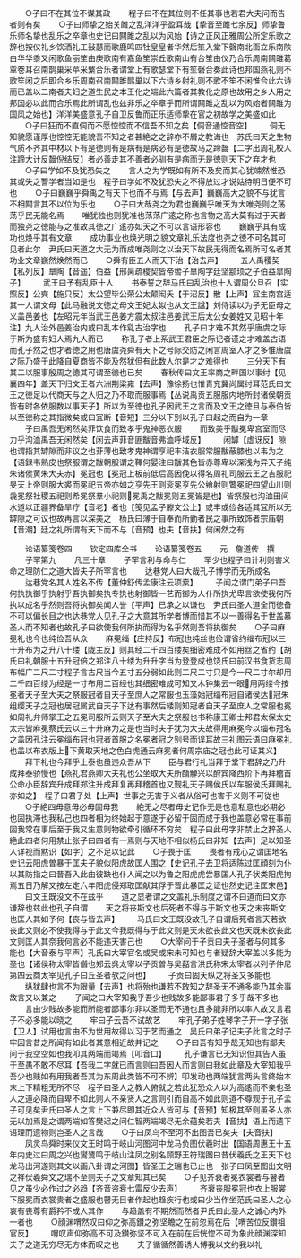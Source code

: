 <!-- { "loadSidebar": true } -->
　　○子曰不在其位不谋其政
　　程子曰不在其位则不任其事也若君大夫问而告者则有矣
　　○子曰师挚之始关雎之乱洋洋乎盈耳哉【挚音至雎七余反】师挚鲁乐师名挚也乱乐之卒章也史记曰闗雎之乱以为风始【诗之正风正雅周公所定乐歌之辞也按仪礼乡饮酒礼工鼔瑟而歌鹿鸣四牡皇皇者华然后笙入堂下磬南北靣立乐南陔白华华黍又闲歌鱼丽笙由庚歌南有嘉鱼笙崇丘歌南山有台笙由仪乃合乐周南闗雎葛覃卷耳召南鹊巢采苹采蘩合乐者谓堂上有歌瑟堂下有笙磬合奏此诗也邦国燕礼则不歌笙闲之后即合乡乐周南召南闗雎鹊巢以下六诗乡射礼则不歌不笙不闲惟合此六诗而已盖以二南者夫妇之道生民之本王化之端此六篇者其教化之原也故用之乡人用之邦国必以此而合乐焉此所谓乱也兹非乐之卒章乎而所谓闗雎之乱以为风始者闗雎为国风之始也】洋洋美盛意孔子自卫反鲁而正乐适师挚在官之初故学之美盛如此
　　○子曰狂而不直侗而不愿悾悾而不信吾不知之矣【侗音通悾音空】
　　侗无知貌愿谨厚也悾悾无能貌吾不知之者甚絶之之辞亦不屑之教诲也　苏氏曰天之生物气质不齐其中材以下有是徳则有是病有是病必有是徳故马之蹄齧【二字出周礼校人注蹄大计反齧倪结反】者必善走其不善者必驯有是病而无是徳则天下之弃才也
　　○子曰学如不及犹恐失之
　　言人之为学既如有所不及矣而其心犹竦然惟恐其或失之警学者当如是也　程子曰学如不及犹恐失之不得放过才说姑待明日便不可也
　　○子曰巍巍乎舜禹之有天下也而不与焉【与去声】巍巍高大之貌不与犹言不相闗言其不以位为乐也
　　○子曰大哉尧之为君也巍巍乎唯天为大唯尧则之荡荡乎民无能名焉
　　唯犹独也则犹准也荡荡广逺之称也言物之高大莫有过于天者而独尧之徳能与之准故其徳之广逺亦如天之不可以言语形容也
　　巍巍乎其有成功也焕乎其有文章
　　成功事业也焕光明之貌文章礼乐法度也尧之徳不可名其可见者此尔　尹氏曰天道之大无为而成唯尧则之以治天下故民无得而名焉所可名者其功业文章巍然焕然而已
　　○舜有臣五人而天下治【治去声】
　　五人禹稷契【私列反】臯陶【音遥】伯益【邢昺疏稷契皆帝喾子臯陶字廷坚颛顼之子伯益皐陶子】
　　武王曰予有乱臣十人
　　书泰誓之辞马氏曰乱治也十人谓周公旦召【实照反】公奭【施只反】太公望毕公荣公太颠闳夭【于沼反】散【上声】冝生南宫适其一人谓文母【此马融说文徳之母文王妃太姒也从文王諡】刘侍读以为子无臣母之义盖邑姜也【左昭元年当武王邑姜方震太叔注邑姜武王后太公女姜姓又见昭十年注】九人治外邑姜治内或曰乱本作乿古治字也
　　孔子曰才难不其然乎唐虞之际于斯为盛有妇人焉九人而已
　　称孔子者上系武王君臣之际记者谨之才难盖古语而孔子然之也才者徳之用也唐虞尧舜有天下之号际交防之闲言周室人才之多惟唐虞之际乃盛于此降自夏商皆不能及然犹但有此数人尔是才之难得也
　　三分天下有其二以服事殷周之徳其可谓至徳也已矣
　　春秋传曰文王率商之畔国以事纣【见襄四年】盖天下归文王者六洲荆梁雍【去声】豫徐扬也惟青兖冀尚属纣耳范氏曰文王之徳足以代商天与之人归之乃不取而服事焉【丛说禹贡五服服内地所封诸侯朝贡皆有时各依服数以事天子】所以为至徳也孔子因武王之言而及文王之徳且与泰伯皆以至徳称之其指微矣或曰冝断【音短】三分以下别以孔子曰起之而自为一章
　　子曰禹吾无闲然矣菲饮食而致孝乎鬼神恶衣服
　　而致美乎黻冕卑宫室而尽力乎沟洫禹吾无闲然矣【闲去声菲音匪黻音弗洫呼域反】
　　闲罅【虚讶反】隙也谓指其罅隙而非议之也菲薄也致孝鬼神谓享祀丰洁衣服常服黻蔽膝也以韦为之【语録韦熟皮也祭服谓之黻朝服谓之鞸何晏注曰黻其色皆赤尊卑以深浅为异天子纯朱诸侯黄朱大夫赤】冕冠也【冕冠上板前低后高因俛以得名周礼司服云王之吉服祀旻天上帝则服大裘而冕祀五帝亦如之亨先王则衮冕亨先公飨射则鷩冕祀四望山川则毳冕祭社稷五祀则希冕祭羣小祀则冕禹之黻冕则五冕皆是也】皆祭服也沟洫田间水道以正疆界备旱疗【音老】者也【笺见孟子滕文公上】或丰或俭各适其冝所以无罅隙之可议也故再言以深美之　杨氏曰薄于自奉而所勤者民之事所致饰者宗庙朝【音潮】廷之礼所谓有天下而不与【音预】也夫【音扶】何闲然之有

　　论语纂笺卷四
　　钦定四库全书
　　论语纂笺卷五
　　元　詹道传　撰
　　子罕第九
　　凡三十章
　　子罕言利与命与仁
　　罕少也程子曰计利则害义命之理防仁之道大皆夫子所罕言也
　　达巷党人曰大哉孔子博学而无所成名
　　达巷党名其人姓名不传【董仲舒传孟康注云项槖】
　　子闻之谓门弟子曰吾何执执御乎执射乎吾执御矣执专执也射御皆一艺而御为人仆所执尤卑言欲使我何所执以成名乎然则吾将执御矣闻人誉【平声】已承之以谦也　尹氏曰圣人道全而徳备不可以偏长目之也达巷党人见孔子之大意其所学者博而惜其不以一善得名于世盖慕圣人而不知者也故孔子曰欲使我何所执而得为名乎然则吾将执御矣
　　○子曰麻冕礼也今也纯俭吾从众
　　麻冕缁【庄持反】布冠也纯丝也俭谓省约缁布冠以三十升布为之升八十缕【陇主反】则其经二千四百缕矣细密难成不如用丝之省约【胡氏曰礼朝服十五升冠倍之郑注八十缕为升升字当为登登成也饶氏曰前汉书食货志周布幅广二尺二寸程子言古尺当今五寸五分弱如此则二尺二寸只是今一尺二寸尔却用二千四百缕为经是一寸布用二百经也其细密难成可知又木钟集云一眼用两缕今按冕者天子至大夫之祭服冠者自天子至庶人之常服也玉藻始冠缁布冠自诸侯达冠朱组缨天子之冠也居冠属武自天子下达有事然后緌则知冠者自天子至庶人之常服也冕如周礼弁师掌王之五冕司服所云则天子至大夫之祭服也书称康王卿士邦君太保太史太宗皆麻冕蔡氏云以三十升麻为之是也当时夫子犹为大夫故得用麻冕今以缁布冠名之盖因孔注云冕缁布冠也冠者首服之名冕者冠之别号而误耳故三礼图云语曰麻冕礼也盖以布衣版上下黄取天地之色白虎通云麻冕者何周宗庙之冠也此可证其义】
　　拜下礼也今拜乎上泰也虽违众吾从下
　　臣与君行礼当拜于堂下君辞之乃升成拜泰骄慢也【燕礼君燕卿大夫礼也公坐取大夫所酳觯兴以酧宾降西阶下再拜稽首公命小臣辞宾升成拜郑注升成拜复再拜稽首也又觐礼天子赐侯氏以车服侯氏拜赐礼亦如之】　程子曰君子处【上声】世事之无害于义者从俗可也害于义则不可従也
　　○子絶四毋意毋必毋固毋我
　　絶无之尽者毋史记作无是也意私意也必期必也固执滞也我私己也四者相为终始起于意遂于必留于固而成于我也盖意必常在事前固我常在事后至于我又生意则物欲牵引循环不穷矣　程子曰此毋字非禁止之辞圣人絶此四者何用禁止张子曰四者有一焉则与天地不相似杨氏曰非知【去声】足以知圣人详视而黙识【如字】之不足以记此
　　○子畏于匡
　　畏者有戒心之谓匡地名史记云阳虎曽暴于匡夫子貌似阳虎故匡人围之【史记孔子去卫将适陈过匡顔刻为仆以其防指之曰昔吾入此由彼缺也仆人闻之以为鲁之阳虎虎尝暴匡人孔子状类阳虎拘焉五日乃解又按左定六年阳虎侵郑取匡献其俘于晋此暴匡之证也然史记注匡宋邑】
　　曰文王既没文不在兹乎
　　道之显者谓之文盖礼乐制度之谓不曰道而曰文亦谦辞也兹此也孔子自谓
　　天之将丧斯文也后死者不得与于斯文也天之未丧斯文也匡人其如予何【丧与皆去声】
　　马氏曰文王既没故孔子自谓后死者言天若欲丧此文则必不使我得与于此文今我既得与于此文则是天未欲丧此文也天既未欲丧此文则匡人其奈我何言必不能违天害己也
　　○大宰问于子贡曰夫子圣者与何其多能也【大音泰与平声】孔氏曰大宰官名或吴或宋未可知也与者疑辞大宰盖以多能为圣也【诸侯称太宰皆僭也郑云呉太宰以子贡曽与吴嚭言洪氏称宋太宰者以列子仲尼第四云商太宰见孔子曰丘圣者欤之问也】
　　子贡曰固天纵之将圣又多能也
　　纵犹肆也言不为限量【去声】也将殆也谦若不敢知之辞圣无不通多能乃其余事故言又以兼之
　　子闻之曰大宰知我乎吾少也贱故多能鄙事君子多乎哉不多也
　　言由少贱故多能而所能者鄙事尔非以圣而无不通也且多能非所以率人故又言君子不必多能以晓之
　　牢曰子云吾不试故艺
　　牢孔子弟子姓琴字子开一字子张【卫人】试用也言由不为世用故得以习于艺而通之　吴氏曰弟子记夫子此言之时子牢因言昔之所闻有如此者其意相近故并记之
　　○子曰吾有知乎哉无知也有鄙夫问于我空空如也我叩其两端而竭焉【叩音口】
　　孔子谦言已无知识但其告人虽于至愚不敢不尽耳【吾我二字就已而言则曰吾因人而言则曰我如此章及大宰知我乎吾少也贱如有用我者吾其为东周此类皆不可不辨】叩发动也两端犹言两头言终始本末上下精粗无所不尽　程子曰圣人之教人俯就之若此犹恐众人以为高逺而不亲也圣人之道必降而自卑不如此则人不亲贤人之言则引而自高不如此则道不尊观于孔子孟子可见矣尹氏曰圣人之言上下兼尽即其近众人皆可与【音预】知极其至则虽圣人亦无以加焉是之谓两端如答樊迟之问仁智两端竭尽无余蕴矣若夫【音扶】语上而遗下语理而遗物则岂圣人之言哉
　　○子曰凤鸟不至河不出图吾已矣夫【夫音扶】
　　凤灵鸟舜时来仪文王时鸣于岐山河图河中龙马负图伏羲时出【国语周惠王十五年内史过曰周之兴也鸑鷟鸣于岐山注凤之别名顾野王符瑞图曰昔伏羲氏之王天下也龙马出河遂则其文以画八卦谓之河图】皆圣王之瑞也已止也　张子曰凤至图出文明之祥伏羲舜文之瑞不至则夫子之文章知其已矣
　　○子见齐衰者冕衣裳者与瞽者见之虽少必作过之必趋【齐音咨衰七雷反少去声】
　　齐衰丧服冕冠也衣上服裳下服冕而衣裳贵者之盛服也瞽无目者作起也趋疾行也或曰少当作坐范氏曰圣人之心哀有丧尊有爵矜不成人其作
　　与趋盖有不期然而然者尹氏曰此圣人之诚心内外一者也
　　○顔渊喟然叹曰仰之弥高鑚之弥坚瞻之在前忽焉在后【喟苦位反鑚祖官反】
　　喟叹声仰弥高不可及鑚弥坚不可入在前在后恍惚不可为象此顔渊深知夫子之道无穷尽无方体而叹之也
　　夫子循循然善诱人博我以文约我以礼
